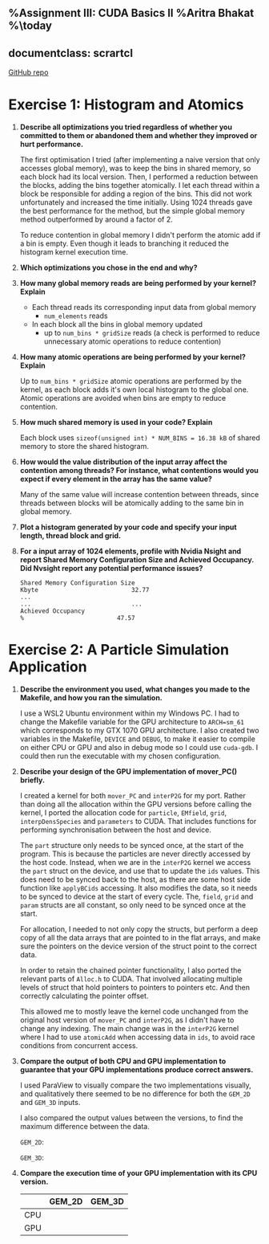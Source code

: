 %Assignment III: CUDA Basics II
%Aritra Bhakat
%\today
---
documentclass: scrartcl
---

[GitHub repo](https://github.com/arrebarritra/DD2360HT23/tree/main/hw_3)

# Exercise 1: Histogram and Atomics

1. **Describe all optimizations you tried regardless of whether you committed to them or abandoned them and whether they improved or hurt performance.**

    The first optimisation I tried (after implementing a naive version that only accesses global memory), was to keep the bins in shared memory, so each block had its local version. Then, I performed a reduction between the blocks, adding the bins together atomically. I let each thread within a block be responsible for adding a region of the bins. This did not work unfortunately and increased the time initially. Using 1024 threads gave the best performance for the method, but the simple global memory method outperformed by around a factor of 2.

    To reduce contention in global memory I didn't perform the atomic add if a bin is empty. Even though it leads to branching it reduced the histogram kernel execution time.

2. **Which optimizations you chose in the end and why?**

3. **How many global memory reads are being performed by your kernel? Explain**

    - Each thread reads its corresponding input data from global memory
      - `num_elements` reads
    - In each block all the bins in global memory updated
      - up to `num_bins * gridSize` reads (a check is performed to reduce unnecessary atomic operations to reduce contention)

4. **How many atomic operations are being performed by your kernel? Explain**

    Up to `num_bins * gridSize` atomic operations are performed by the kernel, as each block adds it's own local histogram to the global one. Atomic operations are avoided when bins are empty to reduce contention.

5. **How much shared memory is used in your code? Explain**

    Each block uses `sizeof(unsigned int) * NUM_BINS = 16.38 kB` of shared memory to store the shared histogram.

6. **How would the value distribution of the input array affect the contention among threads? For instance, what contentions would you expect if every element in the array has the same value?** 

    Many of the same value will increase contention between threads, since threads between blocks will be atomically adding to the same bin in global memory.

7. **Plot a histogram generated by your code and specify your input length, thread block and grid.**

8. **For a input array of 1024 elements, profile with Nvidia Nsight and report Shared Memory Configuration Size and Achieved Occupancy. Did Nvsight report any potential performance issues?**

    ```
    Shared Memory Configuration Size                                                 Kbyte                          32.77
    ...                                                                                ...                            ...
    Achieved Occupancy                                                                   %                          47.57
    ```
# Exercise 2: A Particle Simulation Application

1. **Describe the environment you used, what changes you made to the Makefile, and how you ran the simulation.**

    I use a WSL2 Ubuntu environment within my Windows PC. I had to change the Makefile variable for the GPU architecture to `ARCH=sm_61` which corresponds to my GTX 1070 GPU architecture. I also created two variables in the Makefile, `DEVICE` and `DEBUG`, to make it easier to compile on either CPU or GPU and also in debug mode so I could use `cuda-gdb`. I could then run the executable with my chosen configuration.

2. **Describe your design of the GPU implementation of mover_PC() briefly.**
    
    I created a kernel for both `mover_PC` and `interP2G` for my port. Rather than doing all the allocation within the GPU versions before calling the kernel, I ported the allocation code for `particle`, `EMfield`, `grid`, `interpDensSpecies` and `parameters` to CUDA. That includes functions for performing synchronisation between the host and device.
    
    The `part` structure only needs to be synced once, at the start of the program. This is because the particles are never directly accessed by the host code. Instead, when we are in the `interP2G` kernel we access the `part` struct on the device, and use that to update the `ids` values. This does need to be synced back to the host, as there are some host side function like `applyBCids` accessing. It also modifies the data, so it needs to be synced to device at the start of every cycle. The, `field`, `grid` and `param` structs are all constant, so only need to be synced once at the start.

    For allocation, I needed to not only copy the structs, but perform a deep copy of all the data arrays that are pointed to in the flat arrays, and make sure the pointers on the device version of the struct point to the correct data.

    In order to retain the chained pointer functionality, I also ported the relevant parts of `Alloc.h` to CUDA. That involved allocating multiple levels of struct that hold pointers to pointers to pointers etc. And then correctly calculating the pointer offset.

    This allowed me to mostly leave the kernel code unchanged from the original host version of `mover_PC` and `interP2G`, as I didn't have to change any indexing. The main change was in the `interP2G` kernel where I had to use `atomicAdd` when accessing data in `ids`, to avoid race conditions from concurrent access.

3. **Compare the output of both CPU and GPU implementation to guarantee that your GPU implementations produce correct answers.**

    I used ParaView to visually compare the two implementations visually, and qualitatively there seemed to be no difference for both the `GEM_2D` and `GEM_3D` inputs.

    I also compared the output values between the versions, to find the maximum difference between the data.

    `GEM_2D`:
    
    `GEM_3D`:

4. **Compare the execution time of your GPU implementation with its CPU version.**

    |     | GEM_2D | GEM_3D |
    |-----|--------|--------|
    | CPU |        |        |
    | GPU |        |        |